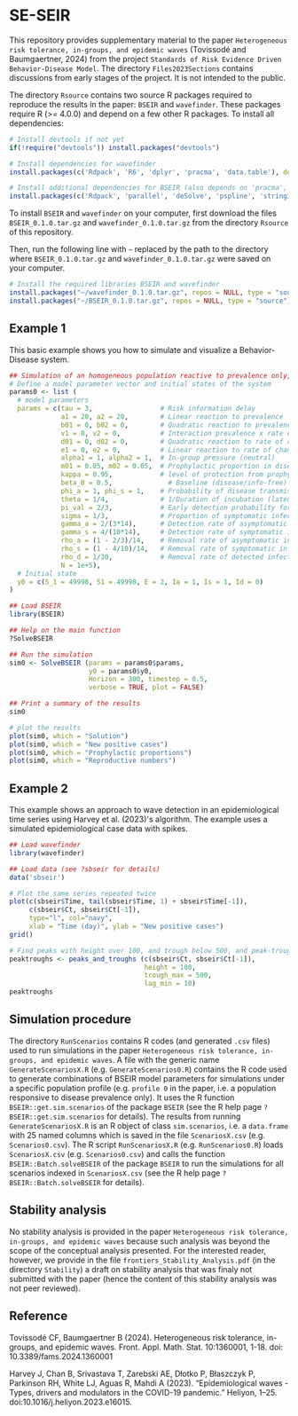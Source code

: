 # SE-SEIR

This repository provides supplementary material to the paper ``Heterogeneous risk tolerance, in-groups, and epidemic waves`` (Tovissodé and Baumgaertner, 2024) from the project ``Standards of Risk Evidence Driven Behavior-Disease Model``. The directory ``Files2023Sections`` contains discussions from early stages of the project. It is not intended to the public.

The directory ``Rsource`` contains two source R packages required to reproduce the results in the paper: ``BSEIR`` and ``wavefinder``.
These packages require R (>= 4.0.0) and depend on a few other R packages. To install all dependencies:

``` r
# Install devtools if not yet
if(!require("devtools")) install.packages("devtools")

# Install dependencies for wavefinder
install.packages(c('Rdpack', 'R6', 'dplyr', 'pracma', 'data.table'), dependencies = TRUE)

# Install additional dependencies for BSEIR (also depends on 'pracma', 'data.table', and 'wavefinder')
install.packages(c('Rdpack', 'parallel', 'deSolve', 'pspline', 'stringi'), dependencies = TRUE)
```

To install ``BSEIR`` and ``wavefinder`` on your computer, first download the files ``BSEIR_0.1.0.tar.gz`` and ``wavefinder_0.1.0.tar.gz`` from the directory ``Rsource`` of this repository.

Then, run the following line with ``~`` replaced by the path to the directory where ``BSEIR_0.1.0.tar.gz`` and ``wavefinder_0.1.0.tar.gz`` were saved on your computer.

``` r
# Install the required libraries BSEIR and wavefinder
install.packages("~/wavefinder_0.1.0.tar.gz", repos = NULL, type = "source")
install.packages("~/BSEIR_0.1.0.tar.gz", repos = NULL, type = "source")
```

## Example 1
This basic example shows you how to simulate and visualize a Behavior-Disease system.

``` r
## Simulation of an homogeneous population reactive to prevalence only, with neutral in-group pressure, and 95% protection by prophylactic behavior.
# Define a model parameter vector and initial states of the system
params0 <- list (
  # model parameters
  params = c(tau = 3,                 # Risk information delay
             a1 = 20, a2 = 20,        # Linear reaction to prevalence
             b01 = 0, b02 = 0,        # Quadratic reaction to prevalence
             v1 = 0, v2 = 0,          # Interaction prevalence x rate of change
             d01 = 0, d02 = 0,        # Quadratic reaction to rate of change
             e1 = 0, e2 = 0,          # Linear reaction to rate of change
             alpha1 = 1, alpha2 = 1,  # In-group pressure (neutral)
             m01 = 0.05, m02 = 0.05,  # Prophylactic proportion in disease/info-free conditions
             kappa = 0.95,            # level of protection from prophylactic behavior
             beta_0 = 0.5,              # Baseline (disease/info-free) transmission rate
             phi_a = 1, phi_s = 1,    # Probability of disease transmission by asymptomatic/syptomatic infectives
             theta = 1/4,             # 1/Duration of incubation (latent) period
             pi_val = 2/3,            # Early detection probability for exposed individuals
             sigma = 1/3,             # Proportion of symptomatic infectious
             gamma_a = 2/(3*14),      # Detection rate of asymptomatic infectives
             gamma_s = 4/(10*14),     # Detection rate of symptomatic infectives
             rho_a = (1 - 2/3)/14,    # Removal rate of asymptomatic infectious
             rho_s = (1 - 4/10)/14,   # Removal rate of symptomatic infectious,
             rho_d = 1/30,            # Removal rate of detected infectious
             N = 1e+5),
  # Initial state
  y0 = c(S_1 = 49998, S1 = 49998, E = 2, Ia = 1, Is = 1, Id = 0)
)

## Load BSEIR
library(BSEIR)

## Help on the main function
?SolveBSEIR

## Run the simulation
sim0 <- SolveBSEIR (params = params0$params,
                    y0 = params0$y0,
                    Horizon = 300, timestep = 0.5,
                    verbose = TRUE, plot = FALSE)

## Print a summary of the results
sim0

# plot the results
plot(sim0, which = "Solution")
plot(sim0, which = "New positive cases")
plot(sim0, which = "Prophylactic proportions")
plot(sim0, which = "Reproductive numbers")
```

## Example 2
This example shows an approach to wave detection in an epidemiological time series using Harvey et al. (2023)'s algorithm.
The example uses a simulated epidemiological case data with spikes.  

``` r
## Load wavefinder
library(wavefinder)

## Load data (see ?sbseir for details)
data('sbseir')

# Plot the same series repeated twice
plot(c(sbseir$Time, tail(sbseir$Time, 1) + sbseir$Time[-1]),
     c(sbseir$Ct, sbseir$Ct[-1]),
     type="l", col="navy",
     xlab = "Time (day)", ylab = "New positive cases")
grid()

# Find peaks with height over 100, and trough below 500, and peak-trough distance above 10 steps
peaktroughs <- peaks_and_troughs (c(sbseir$Ct, sbseir$Ct[-1]),
                                  height = 100,
                                  trough_max = 500,
                                  lag_min = 10)
peaktroughs
```

## Simulation procedure
The directory ``RunScenarios`` contains R codes (and generated ``.csv`` files) used to run simulations in the paper ``Heterogeneous risk tolerance, in-groups, and epidemic waves``. A file with the generic name ``GenerateScenariosX.R`` (e.g. ``GenerateScenarios0.R``) contains the R code used to generate combinations of BSEIR model parameters for simulations under a specific population profile (e.g. ``profile 0`` in the paper, i.e. a population responsive to disease prevalence only). It uses the R function ``BSEIR::get.sim.scenarios`` of the package ``BSEIR`` (see the R help page ``?BSEIR::get.sim.scenarios`` for details). The results from running ``GenerateScenariosX.R`` is an R object of class ``sim.scenarios``, i.e. a ``data.frame`` with 25 named columns which is saved in the file ``ScenariosX.csv`` (e.g. ``Scenarios0.csv``). The R script ``RunScenariosX.R`` (e.g. ``RunScenarios0.R``) loads ``ScenariosX.csv`` (e.g. ``Scenarios0.csv``) and calls the function ``BSEIR::Batch.solveBSEIR`` of the package ``BSEIR`` to run the simulations for all scenarios indexed in ``ScenariosX.csv`` (see the R help page ``?BSEIR::Batch.solveBSEIR`` for details).

## Stability analysis
No stability analysis is provided in the paper ``Heterogeneous risk tolerance, in-groups, and epidemic waves`` because such analysis was beyond the scope of the conceptual analysis presented. For the interested reader, however, we provide in the file ``frontiers_Stability_Analysis.pdf`` (in the directory ``Stability``) a draft on stability analysis that was finaly not submitted with the paper (hence the content of this stability analysis was not peer reviewed).


## Reference
Tovissodé CF, Baumgaertner B (2024). Heterogeneous risk tolerance, in-groups, and epidemic waves.
Front. Appl. Math. Stat. 10:1360001, 1-18. doi: 10.3389/fams.2024.1360001

Harvey J, Chan B, Srivastava T, Zarebski AE, Dłotko P, Błaszczyk P, Parkinson RH, White LJ, Aguas R, Mahdi A (2023). “Epidemiological waves - Types, drivers and modulators in the COVID-19 pandemic.” Heliyon, 1–25. doi:10.1016/j.heliyon.2023.e16015.



